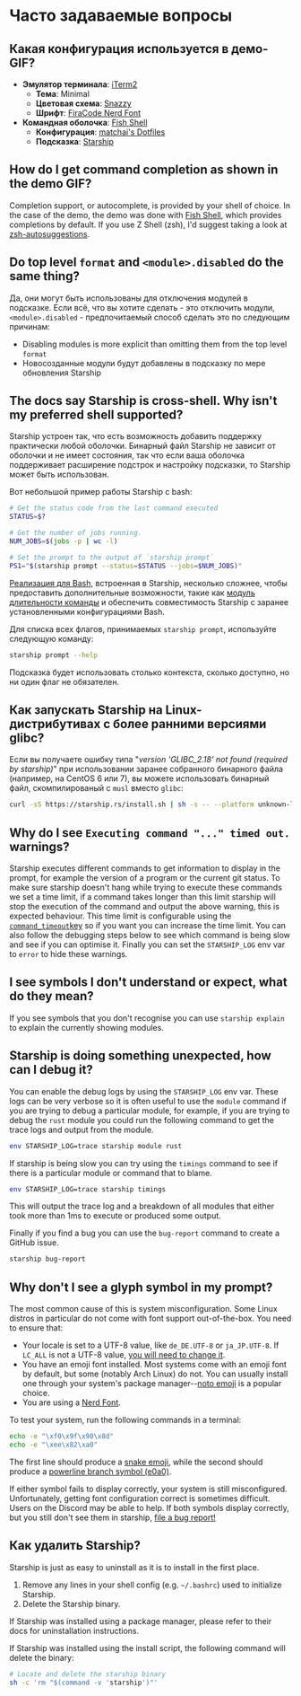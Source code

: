 # Часто задаваемые вопросы

## Какая конфигурация используется в демо-GIF?

- **Эмулятор терминала**: [iTerm2](https://iterm2.com/)
  - **Тема**: Minimal
  - **Цветовая схема**: [Snazzy](https://github.com/sindresorhus/iterm2-snazzy)
  - **Шрифт**: [FiraCode Nerd Font](https://www.nerdfonts.com/font-downloads)
- **Командная оболочка**: [Fish Shell](https://fishshell.com/)
  - **Конфигурация**: [matchai's Dotfiles](https://github.com/matchai/dotfiles/blob/b6c6a701d0af8d145a8370288c00bb9f0648b5c2/.config/fish/config.fish)
  - **Подсказка**: [Starship](https://starship.rs/)

## How do I get command completion as shown in the demo GIF?

Completion support, or autocomplete, is provided by your shell of choice. In the case of the demo, the demo was done with [Fish Shell](https://fishshell.com/), which provides completions by default. If you use Z Shell (zsh), I'd suggest taking a look at [zsh-autosuggestions](https://github.com/zsh-users/zsh-autosuggestions).

## Do top level `format` and `<module>.disabled` do the same thing?

Да, они могут быть использованы для отключения модулей в подсказке. Если всё, что вы хотите сделать - это отключить модули, `<module>.disabled` - предпочитаемый способ сделать это по следующим причинам:

- Disabling modules is more explicit than omitting them from the top level `format`
- Новосозданные модули будут добавлены в подсказку по мере обновления Starship

## The docs say Starship is cross-shell. Why isn't my preferred shell supported?

Starship устроен так, что есть возможность добавить поддержку практически любой оболочки. Бинарный файл Starship не зависит от оболочки и не имеет состояния, так что если ваша оболочка поддерживает расширение подстрок и настройку подсказки, то Starship может быть использован.

Вот небольшой пример работы Starship с bash:

```sh
# Get the status code from the last command executed
STATUS=$?

# Get the number of jobs running.
NUM_JOBS=$(jobs -p | wc -l)

# Set the prompt to the output of `starship prompt`
PS1="$(starship prompt --status=$STATUS --jobs=$NUM_JOBS)"
```

[Реализация для Bash](https://github.com/starship/starship/blob/master/src/init/starship.bash), встроенная в Starship, несколько сложнее, чтобы предоставить дополнительные возможности, такие как [модуль длительности команды](https://starship.rs/config/#command-duration) и обеспечить совместимость Starship с заранее установленными конфигурациями Bash.

Для списка всех флагов, принимаемых `starship prompt`, используйте следующую команду:

```sh
starship prompt --help
```

Подсказка будет использовать столько контекста, сколько доступно, но ни один флаг не обязателен.

## Как запускать Starship на Linux-дистрибутивах с более ранними версиями glibc?

Если вы получаете ошибку типа "_version 'GLIBC_2.18' not found (required by starship)_" при использовании заранее собранного бинарного файла (например, на CentOS 6 или 7), вы можете использовать бинарный файл, скомпилированый с `musl` вместо `glibc`:

```sh
curl -sS https://starship.rs/install.sh | sh -s -- --platform unknown-linux-musl
```

## Why do I see `Executing command "..." timed out.` warnings?

Starship executes different commands to get information to display in the prompt, for example the version of a program or the current git status. To make sure starship doesn't hang while trying to execute these commands we set a time limit, if a command takes longer than this limit starship will stop the execution of the command and output the above warning, this is expected behaviour. This time limit is configurable using the [`command_timeout`key](/config/#prompt) so if you want you can increase the time limit. You can also follow the debugging steps below to see which command is being slow and see if you can optimise it. Finally you can set the `STARSHIP_LOG` env var to `error` to hide these warnings.

## I see symbols I don't understand or expect, what do they mean?

If you see symbols that you don't recognise you can use `starship explain` to explain the currently showing modules.

## Starship is doing something unexpected, how can I debug it?

You can enable the debug logs by using the `STARSHIP_LOG` env var. These logs can be very verbose so it is often useful to use the `module` command if you are trying to debug a particular module, for example, if you are trying to debug the `rust` module you could run the following command to get the trace logs and output from the module.

```sh
env STARSHIP_LOG=trace starship module rust
```

If starship is being slow you can try using the `timings` command to see if there is a particular module or command that to blame.

```sh
env STARSHIP_LOG=trace starship timings
```

This will output the trace log and a breakdown of all modules that either took more than 1ms to execute or produced some output.

Finally if you find a bug you can use the `bug-report` command to create a GitHub issue.

```sh
starship bug-report
```

## Why don't I see a glyph symbol in my prompt?

The most common cause of this is system misconfiguration. Some Linux distros in particular do not come with font support out-of-the-box. You need to ensure that:

- Your locale is set to a UTF-8 value, like `de_DE.UTF-8` or `ja_JP.UTF-8`. If `LC_ALL` is not a UTF-8 value, [you will need to change it](https://www.tecmint.com/set-system-locales-in-linux/).
- You have an emoji font installed. Most systems come with an emoji font by default, but some (notably Arch Linux) do not. You can usually install one through your system's package manager--[noto emoji](https://www.google.com/get/noto/help/emoji/) is a popular choice.
- You are using a [Nerd Font](https://www.nerdfonts.com/).

To test your system, run the following commands in a terminal:

```sh
echo -e "\xf0\x9f\x90\x8d"
echo -e "\xee\x82\xa0"
```

The first line should produce a [snake emoji](https://emojipedia.org/snake/), while the second should produce a [powerline branch symbol (e0a0)](https://github.com/ryanoasis/powerline-extra-symbols#glyphs).

If either symbol fails to display correctly, your system is still misconfigured. Unfortunately, getting font configuration correct is sometimes difficult. Users on the Discord may be able to help. If both symbols display correctly, but you still don't see them in starship, [file a bug report!](https://github.com/starship/starship/issues/new/choose)

## Как удалить Starship?

Starship is just as easy to uninstall as it is to install in the first place.

1. Remove any lines in your shell config (e.g. `~/.bashrc`) used to initialize Starship.
1. Delete the Starship binary.

If Starship was installed using a package manager, please refer to their docs for uninstallation instructions.

If Starship was installed using the install script, the following command will delete the binary:

```sh
# Locate and delete the starship binary
sh -c 'rm "$(command -v 'starship')"'
```
